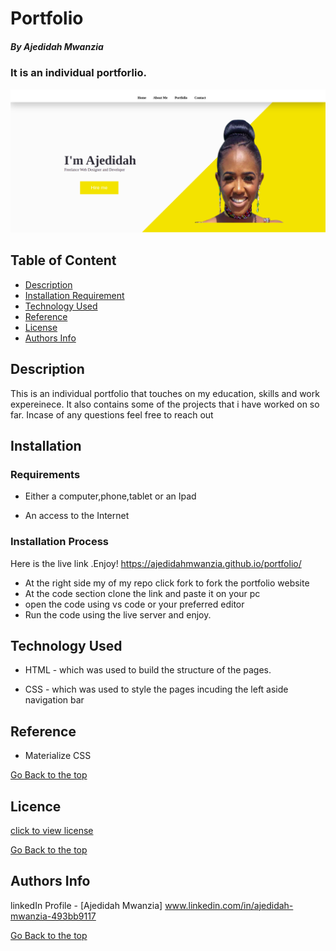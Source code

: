 # Portfolio


##### By Ajedidah Mwanzia 

### It is an individual portforlio.
<img src="https://github.com/AjedidahMwanzia/portfolio/blob/master/images/about.png">


## Table of Content

+ [Description](#description)
+ [Installation Requirement](#Installation)
+ [Technology Used](#technology-used)
+ [Reference](#reference)
+ [License](#license)
+ [Authors Info](#author-Info)

## Description
<p>This is  an individual portfolio that touches on my education, skills and work expereinece. It also contains some of the projects that i have worked on so far. Incase of any questions feel free to reach out</p> 


## Installation

### Requirements

* Either a computer,phone,tablet or an Ipad

* An access to the Internet

### Installation Process
Here is the live link .Enjoy! https://ajedidahmwanzia.github.io/portfolio/
* At the right side my of my repo click fork to fork the portfolio website
* At the code section clone the link and paste it on your pc
* open the code using vs code or your preferred editor 
* Run the code using the live server and enjoy.

## Technology Used
* HTML - which was used to build the structure of the pages.

* CSS - which was used to style the pages incuding the left aside navigation bar

## Reference
* Materialize CSS

[Go Back to the top](#portfolio)

## Licence

[click to view license](LICENSE)

[Go Back to the top](#portfolio)

## Authors Info

linkedIn Profile - [Ajedidah Mwanzia] www.linkedin.com/in/ajedidah-mwanzia-493bb9117


[Go Back to the top](#portfolio )

